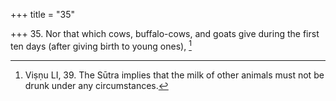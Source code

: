 +++
title = "35"

+++
35. Nor that which cows, buffalo-cows, and goats give during the first ten days (after giving birth to young ones), [^24] 


[^24]:  Viṣṇu LI, 39. The Sūtra implies that the milk of other animals must not be drunk under any circumstances.
